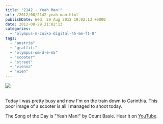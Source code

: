 ```yaml
---
title: "2142 - Yeah Man!"
url: /2012/08/2142-yeah-man.html
publishDate: Wed, 29 Aug 2012 19:02:13 +0000
date: 2012-08-29 21:02:13
categories: 
  - "olympus-m-zuiko-digital-45-mm-f1-8"
tags: 
  - "austria"
  - "graffiti"
  - "olympus-om-d-e-m5"
  - "scooter"
  - "street"
  - "vienna"
  - "wien"
---
```

<div class="container">
<div class="center"><a target="_blank" href="https://d25zfm9zpd7gm5.cloudfront.net/1200x1200/2012/20120829_075225_lr.jpg"><img src="https://d25zfm9zpd7gm5.cloudfront.net/0600x0600/2012/20120829_075225_lr.jpg" /></a></div>
</div>
<br />

Today I was pretty busy and now I'm on the train down to Carinthia. This poor image of a scooter is all I managed to shoot today.

 The Song of the Day is "Yeah Man!" by Count Basie. Hear it on <a href="http://www.youtube.com/watch?v=Y-UEmOgr0u4" target="_blank">YouTube</a>.
